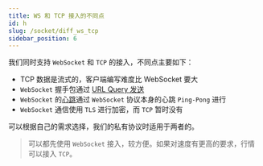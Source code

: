 ```yaml
---
title: WS 和 TCP 接入的不同点
id: h
slug: /socket/diff_ws_tcp
sidebar_position: 6
---
```


我们同时支持 `WebSocket` 和 `TCP` 的接入，不同点主要如下：

- TCP 数据是流式的，客户端编写难度比 WebSocket 要大
- `WebSocket` 握手包通过 [URL Query 发送](./protocol/handshake#websocket-链接如何握手)
- `WebSocket` 的[心跳](./control-command#心跳)通过 `WebSocket` 协议本身的心跳 `Ping-Pong` 进行
- `WebSocket` 通信使用 `TLS` 进行加密，而 `TCP` 暂时没有

可以根据自己的需求选择，我们的私有协议时适用于两者的。

> 可以都先使用 `WebSocket` 接入，较方便。如果对速度有更高的要求，行情可以接入 `TCP`。
